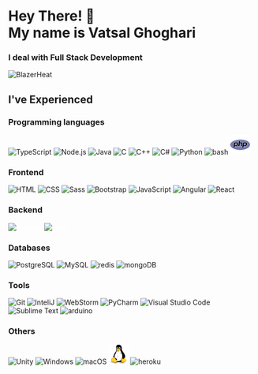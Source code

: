 




# Hey There! 👋 <br/>My name is Vatsal Ghoghari
### I deal with Full Stack Development
<p align="left"> <img src="https://komarev.com/ghpvc/?username=BlazerHeat" alt="BlazerHeat" /></p>

## I've Experienced

### Programming languages
<div>
	<img height="40" src="https://user-images.githubusercontent.com/25181517/183890598-19a0ac2d-e88a-4005-a8df-1ee36782fde1.png" alt="TypeScript" title="TypeScript" />
	<img height="40" src="https://user-images.githubusercontent.com/25181517/183568594-85e280a7-0d7e-4d1a-9028-c8c2209e073c.png" alt="Node.js" title="Node.js" />
	<img height="40" src="https://user-images.githubusercontent.com/25181517/117201156-9a724800-adec-11eb-9a9d-3cd0f67da4bc.png" alt="Java" title="Java" />
	<img height="40" src="https://user-images.githubusercontent.com/25181517/192106070-46255bcf-65e6-4c6b-a296-bf8d0d8fb2a7.png" alt="C" title="C" />
	<img height="40" src="https://user-images.githubusercontent.com/25181517/192106073-90fffafe-3562-4ff9-a37e-c77a2da0ff58.png" alt="C++" title="C++" />
	<img height="40" src="https://user-images.githubusercontent.com/25181517/121405384-444d7300-c95d-11eb-959f-913020d3bf90.png" alt="C#" title="C#" />
	<img height="40" src="https://user-images.githubusercontent.com/25181517/183423507-c056a6f9-1ba8-4312-a350-19bcbc5a8697.png" alt="Python" title="Python" />
	<img height="40" src="https://user-images.githubusercontent.com/25181517/192158606-7c2ef6bd-6e04-47cf-b5bc-da2797cb5bda.png" alt="bash" title="bash" />
	<img height="40" src="https://raw.githubusercontent.com/devicons/devicon/master/icons/php/php-original.svg" alt="php" title="PHP" />
</div>

### Frontend
<div>
	<img height="40" src="https://user-images.githubusercontent.com/25181517/192158954-f88b5814-d510-4564-b285-dff7d6400dad.png" alt="HTML" title="HTML" />
	<img height="40" src="https://user-images.githubusercontent.com/25181517/183898674-75a4a1b1-f960-4ea9-abcb-637170a00a75.png" alt="CSS" title="CSS" />
	<img height="40" src="https://user-images.githubusercontent.com/25181517/192158956-48192682-23d5-4bfc-9dfb-6511ade346bc.png" alt="Sass" title="Sass" />
	<img height="40" src="https://user-images.githubusercontent.com/25181517/183898054-b3d693d4-dafb-4808-a509-bab54cf5de34.png" alt="Bootstrap" title="Bootstrap" />
	<img height="40" src="https://user-images.githubusercontent.com/25181517/117447155-6a868a00-af3d-11eb-9cfe-245df15c9f3f.png" alt="JavaScript" title="JavaScript" />
	<img height="40" src="https://user-images.githubusercontent.com/25181517/183890595-779a7e64-3f43-4634-bad2-eceef4e80268.png" alt="Angular" title="Angular" />
	<img height="40" src="https://user-images.githubusercontent.com/25181517/183897015-94a058a6-b86e-4e42-a37f-bf92061753e5.png" alt="React" title="React" />
</div>


### Backend
<div style="color: #ffff;">
	<img height="30" src="https://img.shields.io/badge/Express.js-404D59?style=for-the-badge" alt="Express" title="Express" />
	<img height="30" src="https://img.shields.io/badge/Flask-000000?style=for-the-badge&logo=flask&logoColor=white" alt="Flask" title="Flask" />
</div>

### Databases
<div>
	<img height="40" src="https://user-images.githubusercontent.com/24623425/36042969-f87531d4-0d8a-11e8-9dee-e87ab8c6a9e3.png" alt="PostgreSQL" title="PostgreSQL" />
	<img height="40" src="https://user-images.githubusercontent.com/25181517/183896128-ec99105a-ec1a-4d85-b08b-1aa1620b2046.png" alt="MySQL" title="MySQL" />
	<img height="40" src="https://user-images.githubusercontent.com/25181517/182884894-d3fa6ee0-f2b4-4960-9961-64740f533f2a.png" alt="redis" title="redis" />
	<img height="40" src="https://raw.githubusercontent.com/danielcranney/readme-generator/main/public/icons/skills/mongodb-colored.svg" alt="mongoDB" title="mongoDB" />
</div>

### Tools
<div>
	<img height="40" src="https://user-images.githubusercontent.com/25181517/192108372-f71d70ac-7ae6-4c0d-8395-51d8870c2ef0.png" alt="Git" title="Git" />
	<img height="40" src="https://cdn.icon-icons.com/icons2/1381/PNG/512/intellij_93550.png" alt="InteliJ" title="InteliJ" />
	<img height="40" src="https://cdn.icon-icons.com/icons2/3053/PNG/512/intellij_webstorm_macos_bigsur_icon_190053.png" alt="WebStorm" title="WebStorm" />
	<img height="40" src="https://cdn.icon-icons.com/icons2/3053/PNG/512/intellij_pycharm_macos_bigsur_icon_190055.png" alt="PyCharm" title="PyCharm" />
	<img height="40" src="https://user-images.githubusercontent.com/25181517/192108891-d86b6220-e232-423a-bf5f-90903e6887c3.png" alt="Visual Studio Code" title="Visual Studio Code" />
	<img height="40" src="https://user-images.githubusercontent.com/25181517/190887576-6653f877-8439-4521-82f3-403086ead892.png" alt="Sublime Text" title="Sublime Text" />
	<img src="https://cdn.worldvectorlogo.com/logos/arduino-1.svg" alt="arduino" width="40" height="40" title="Ardiuno"/>
</div>

### Others
<div>
	<img height="40" src="https://www.vectorlogo.zone/logos/unity3d/unity3d-icon.svg" alt="Unity" title="Unity" />
	<img height="40" src="https://user-images.githubusercontent.com/25181517/186884150-05e9ff6d-340e-4802-9533-2c3f02363ee3.png" alt="Windows" title="Windows" />
	<img height="40" src="https://www.pngitem.com/pimgs/m/59-590506_apple-logo-png-apple-white-icon-png-transparent.png" alt="macOS" title="macOS" />
	<img height="40" src="https://raw.githubusercontent.com/devicons/devicon/master/icons/linux/linux-original.svg" alt="Linux" title="Linux" />
	<img src="https://www.vectorlogo.zone/logos/heroku/heroku-icon.svg" alt="heroku" width="40" height="40" title="Heroku"/>
</div>
